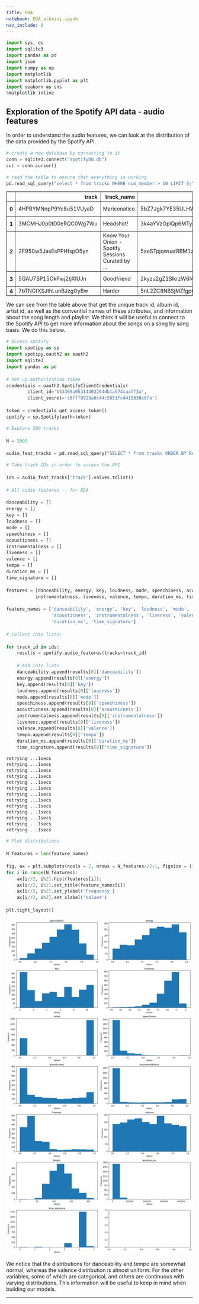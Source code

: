 ```yaml
---
title: EDA
notebook: EDA_alkmini.ipynb
nav_include: 0
---
```



```python
import sys, os
import sqlite3
import pandas as pd
import json
import numpy as np
import matplotlib
import matplotlib.pyplot as plt
import seaborn as sns
%matplotlib inline

```


## Exploration of the Spotify API data - audio features

In order to understand the audio features, we can look at the distribution of the data provided by the Spotify API.



```python
# create a new database by connecting to it
conn = sqlite3.connect("spotifyDB.db")
cur = conn.cursor()
```




```python
# read the table to ensure that everything is working
pd.read_sql_query("select * from tracks WHERE num_member > 10 LIMIT 5;", conn)
```





<div>
<style scoped>
    .dataframe tbody tr th:only-of-type {
        vertical-align: middle;
    }

    .dataframe tbody tr th {
        vertical-align: top;
    }

    .dataframe thead th {
        text-align: right;
    }
</style>
<table border="1" class="dataframe">
  <thead>
    <tr style="text-align: right;">
      <th></th>
      <th>track</th>
      <th>track_name</th>
      <th>album</th>
      <th>album_name</th>
      <th>artist</th>
      <th>artist_name</th>
      <th>duration_ms</th>
      <th>playlist_member</th>
      <th>num_member</th>
    </tr>
  </thead>
  <tbody>
    <tr>
      <th>0</th>
      <td>4HPBYMNnpP9Yc8u51VUyaD</td>
      <td>Mariconatico</td>
      <td>5bZ7Jgk7YE35ULHWO3wgHP</td>
      <td>Sincopa</td>
      <td>07PdYoE4jVRF6Ut40GgVSP</td>
      <td>Cartel De Santa</td>
      <td>269333</td>
      <td>1065,9003,10561,15769,21028,138066,147268,1567...</td>
      <td>11</td>
    </tr>
    <tr>
      <th>1</th>
      <td>3MCMHJ0p0tD0eRQC0Wg7Wu</td>
      <td>Headshot!</td>
      <td>3k4aYVzOplQp6MTye2KlQ0</td>
      <td>Unbreakable</td>
      <td>4Uc6biA3i00oRAWvIfjhlk</td>
      <td>MyChildren MyBride</td>
      <td>210813</td>
      <td>3647,14323,35549,71836,74701,98691,113560,1189...</td>
      <td>13</td>
    </tr>
    <tr>
      <th>2</th>
      <td>2F950w5JasEsPPHfspO5yn</td>
      <td>Know Your Onion - Spotify Sessions Curated by ...</td>
      <td>5aeSTpjqwuarRBM1zPCbOY</td>
      <td>Spotify Sessions</td>
      <td>4LG4Bs1Gadht7TCrMytQUO</td>
      <td>The Shins</td>
      <td>152653</td>
      <td>2136,5176,27542,55583,77394,85407,118872,18360...</td>
      <td>11</td>
    </tr>
    <tr>
      <th>3</th>
      <td>5GAU7SP15OkPwj2tjXlUJn</td>
      <td>Goodfriend</td>
      <td>2kyzu2gZ1SlkrzW6l4b7dD</td>
      <td>Feathers &amp; Fishhooks</td>
      <td>251UrhgNbMr15NLzQ2KyKq</td>
      <td>Rayland Baxter</td>
      <td>266746</td>
      <td>3626,8788,17107,49060,52900,53173,64212,66550,...</td>
      <td>15</td>
    </tr>
    <tr>
      <th>4</th>
      <td>7bTNGfXSJthLunBJzgOyBw</td>
      <td>Harder</td>
      <td>5nL2ZC8NBSjMZfgpOp9P0w</td>
      <td>FLYTRAP</td>
      <td>41yEdWozNYEzA2RfgYQHgr</td>
      <td>CJ Fly</td>
      <td>177842</td>
      <td>17432,30221,51929,53295,74242,86976,109832,139...</td>
      <td>11</td>
    </tr>
  </tbody>
</table>
</div>



We can see from the table above that get the unique track id, album id, artist id, as well as the convential names of these attributes, and information about the song length and playlist. We think it will be useful to connect to the Spotify API to get more information about the songs on a song by song basis. We do this below.



```python
# Access spotify
import spotipy as sp
import spotipy.oauth2 as oauth2
import sqlite3
import pandas as pd

# set up authorization token
credentials = oauth2.SpotifyClientCredentials(
        client_id='153369a05314402294db1a574caaff2a',
        client_secret='c6fff0923a0c44c5851fc4415038e8fa')

token = credentials.get_access_token()
spotify = sp.Spotify(auth=token)
```




```python
# Explore 500 tracks

N = 2000

audio_feat_tracks = pd.read_sql_query("SELECT * from tracks ORDER BY RANDOM() LIMIT {};".format(N), conn)

```




```python
# Take track IDs in order to access the API

ids = audio_feat_tracks['track'].values.tolist()

# All audio features -- for EDA

danceability = []
energy = []
key = []
loudness = []
mode = []
speechiness = []
acousticness = []
instrumentalness = []
liveness = []
valence = []
tempo = []
duration_ms = []
time_signature = []

features = [danceability, energy, key, loudness, mode, speechiness, acousticness,\
           instrumentalness, liveness, valence, tempo, duration_ms, time_signature]

feature_names = ['danceability', 'energy', 'key', 'loudness', 'mode', 'speechiness',\
                 'acousticness', 'instrumentalness', 'liveness', 'valence', 'tempo', \
                 'duration_ms', 'time_signature']

# Collect into lists:

for track_id in ids:
    results = spotify.audio_features(tracks=track_id)

    # Add into lists
    danceability.append(results[0]['danceability'])
    energy.append(results[0]['energy'])
    key.append(results[0]['key'])
    loudness.append(results[0]['loudness'])
    mode.append(results[0]['mode'])
    speechiness.append(results[0]['speechiness'])
    acousticness.append(results[0]['acousticness'])
    instrumentalness.append(results[0]['instrumentalness'])
    liveness.append(results[0]['liveness'])
    valence.append(results[0]['valence'])
    tempo.append(results[0]['tempo'])
    duration_ms.append(results[0]['duration_ms'])
    time_signature.append(results[0]['time_signature'])


```


    retrying ...1secs
    retrying ...1secs
    retrying ...1secs
    retrying ...1secs
    retrying ...1secs
    retrying ...1secs
    retrying ...1secs
    retrying ...1secs
    retrying ...1secs
    retrying ...1secs
    retrying ...1secs
    retrying ...1secs
    retrying ...1secs




```python
# Plot distributions

N_features = len(feature_names)

fig, ax = plt.subplots(ncols = 2, nrows = N_features//2+1, figsize = (14,25))
for i in range(N_features):
    ax[i//2, i%2].hist(features[i]);
    ax[i//2, i%2].set_title(feature_names[i])
    ax[i//2, i%2].set_ylabel('Frequency')
    ax[i//2, i%2].set_xlabel('Values')

plt.tight_layout()

```



![png](EDA_alkmini_files/EDA_alkmini_8_0.png)


We notice that the distributions for danceability and tempo are somewhat normal, whereas the valence distribution is almost uniform. For the other variables, some of which are categorical, and others are continuous with varying distributions. This information will be useful to keep in mind when building our models.


---- ----- ----- -----
